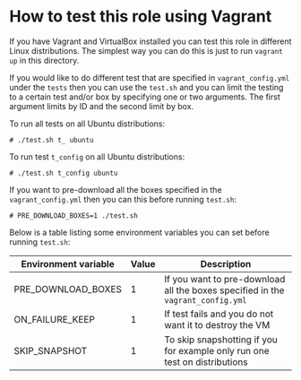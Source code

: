 # How to test this role using Vagrant

If you have Vagrant and VirtualBox installed you can test this role in different Linux distributions.
The simplest way you can do this is just to run `vagrant up` in this directory.

If you would like to do different test that are specified in `vagrant_config.yml` under the `tests` then you can use the `test.sh` and you can limit the testing to a
certain test and/or box by specifying one or two arguments. The first argument limits by ID and the second limit by box.

To run all tests on all Ubuntu distributions:

```console
# ./test.sh t_ ubuntu
```

To run test `t_config` on all Ubuntu distributions:

```console
# ./test.sh t_config ubuntu
```

If you want to pre-download all the boxes specified in the `vagrant_config.yml` then you can this before running `test.sh`:

```console
# PRE_DOWNLOAD_BOXES=1 ./test.sh
```

Below is a table listing some environment variables you can set before running `test.sh`:

| Environment variable | Value | Description |
| --- | --- | --- |
| PRE_DOWNLOAD_BOXES | 1 | If you want to pre-download all the boxes specified in the `vagrant_config.yml` |
| ON_FAILURE_KEEP | 1 | If test fails and you do not want it to destroy the VM |
| SKIP_SNAPSHOT | 1 | To skip snapshotting if you for example only run one test on distributions |
